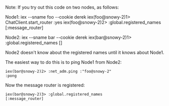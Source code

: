 Note: If you try out this code on two nodes, as follows:

Node1:
    iex --sname foo --cookie derek
    iex(foo@snowy-2)1> ChatClient.start_router
    :yes
    iex(foo@snowy-2)2> :global.registered_names
    [:message_router]

Node2: 
    iex --sname bar --cookie derek
    iex(bar@snowy-2)1> :global.registered_names
    []

Node2 doesn't know about the registered names until it knows about Node1.

The easiest way to do this is to ping Node1 from Node2:


    iex(bar@snowy-2)2> :net_adm.ping :"foo@snowy-2"
    :pong

Now the message router is registered:

    iex(bar@snowy-2)3> :global.registered_names
    [:message_router]
